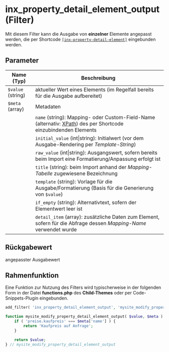 # inx_property_detail_element_output (Filter)

Mit diesem Filter kann die Ausgabe von **einzelner** Elemente angepasst werden, die per Shortcode [`[inx-property-detail-element]`](/komponenten/detailansicht#einzelne-angaben) eingebunden werden.

## Parameter

| Name (Typ) | Beschreibung |
| ---------- | ------------ |
| `$value` (string) | aktueller Wert eines Elements (im Regelfall bereits für die Ausgabe aufbereitet) |
| `$meta` (array) | Metadaten |
| | `name` (string): Mapping- oder Custom-Field-Name (alternativ: [XPath](https://de.wikipedia.org/wiki/XPath)) des per Shortcode einzubindenden Elements |
| | `initial_value` (int\|string): Initialwert (vor dem Ausgabe-Rendering per <i>Template-String</i>) |
| | `raw_value` (int\|string): Ausgangswert, sofern bereits beim Import eine Formatierung/Anpassung erfolgt ist |
| | `title` (string): beim Import anhand der <i>Mapping-Tabelle</i> zugewiesene Bezeichnung |
| | `template` (string): Vorlage für die Ausgabe/Formatierung (Basis für die Generierung von `$value`) |
| | `if_empty` (string): Alternativtext, sofern der Elementwert leer ist |
| | `detail_item` (array): zusätzliche Daten zum Element, sofern für die Abfrage dessen <i>Mapping-Name</i> verwendet wurde |

## Rückgabewert

angepasster Ausgabewert

## Rahmenfunktion

Eine Funktion zur Nutzung des Filters wird typischerweise in der folgenden Form in der Datei **functions.php** des **Child-Themes** oder per Code-Snippets-Plugin eingebunden.

```php
add_filter( 'inx_property_detail_element_output', 'mysite_modify_property_detail_element_output', 10, 2 );

function mysite_modify_property_detail_element_output( $value, $meta ) {
	if ( 'preise.kaufpreis' === $meta['name'] ) {
		return 'Kaufpreis auf Anfrage';
	}

	return $value;
} // mysite_modify_property_detail_element_output
```